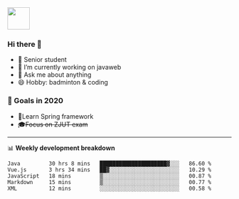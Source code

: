 <img src="https://github.com/egoist/egoist/raw/master/balloon.gif" width="50">

### Hi there 🐏

- 🌱 Senior student
- 🔭 I’m currently working on javaweb
- 💬 Ask me about anything
- 😄 Hobby: badminton & coding

### 🚀 Goals in 2020
+ 🍃Learn Spring framework
+ ~~🎓Focus on ZJUT exam~~
-------

📊 **Weekly development breakdown**
<!--START_SECTION:waka-->
```text
Java         30 hrs 8 mins   █████████████████████▓░░░   86.60 % 
Vue.js       3 hrs 34 mins   ██▓░░░░░░░░░░░░░░░░░░░░░░   10.29 % 
JavaScript   18 mins         ▒░░░░░░░░░░░░░░░░░░░░░░░░   00.87 % 
Markdown     15 mins         ▒░░░░░░░░░░░░░░░░░░░░░░░░   00.77 % 
XML          12 mins         ░░░░░░░░░░░░░░░░░░░░░░░░░   00.58 % 
```
<!--END_SECTION:waka-->
